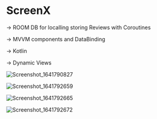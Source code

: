 # ScreenX


-> ROOM DB for localling storing Reviews with Coroutines


-> MVVM components and DataBinding


-> Kotlin


-> Dynamic Views 

![Screenshot_1641790827](https://user-images.githubusercontent.com/77268176/148722227-32466580-37b2-48e1-9aaa-baf8ae410b74.png)


![Screenshot_1641792659](https://user-images.githubusercontent.com/77268176/148722228-73f0a335-f213-40ee-bfb7-763124a63218.png)


![Screenshot_1641792665](https://user-images.githubusercontent.com/77268176/148722232-d30da28d-5981-4e0f-a7eb-6336c006642f.png)


![Screenshot_1641792672](https://user-images.githubusercontent.com/77268176/148722235-16ca607f-2122-4ff6-8075-14d925747c20.png)




